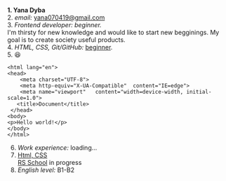 **1. Yana Dyba**    
2. *email:* yana070419@gmail.com    
3. *Frontend developer: beginner.*    
 I'm thirsty for new knowledge and would like to start new begginings. My goal is to create society useful products.   
4. *HTML, CSS, Git/GitHub:* [beginner](https://ru.code-basics.com/).  
5.  :laughing:  
<!DOCTYPE html> 
    <html lang="en">    
    <head>  
        <meta charset="UTF-8">  
        <meta http-equiv="X-UA-Compatible"  content="IE=edge">  
        <meta name="viewport"   content="width=device-width, initial-scale=1.0">    
       <title>Document</title> 
     </head> 
    <body>  
    <p>Hello world!</p>
    </body> 
    </html>
6. *Work experience:* loading...    
7. [Html, CSS](https://ru.code-basics.com/)     
[RS School](https://app.rs.school/) in progress 
8. *English level:* B1-B2